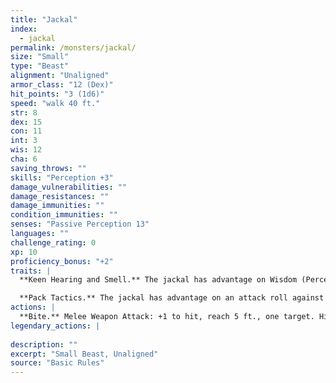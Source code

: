 ```yaml
---
title: "Jackal"
index:
  - jackal
permalink: /monsters/jackal/
size: "Small"
type: "Beast"
alignment: "Unaligned"
armor_class: "12 (Dex)"
hit_points: "3 (1d6)"
speed: "walk 40 ft."
str: 8
dex: 15
con: 11
int: 3
wis: 12
cha: 6
saving_throws: ""
skills: "Perception +3"
damage_vulnerabilities: ""
damage_resistances: ""
damage_immunities: ""
condition_immunities: ""
senses: "Passive Perception 13"
languages: ""
challenge_rating: 0
xp: 10
proficiency_bonus: "+2"
traits: |
  **Keen Hearing and Smell.** The jackal has advantage on Wisdom (Perception) checks that rely on hearing or smell.

  **Pack Tactics.** The jackal has advantage on an attack roll against a creature if at least one of the jackal's allies is within 5 ft. of the creature and the ally isn't incapacitated.
actions: |
  **Bite.** Melee Weapon Attack: +1 to hit, reach 5 ft., one target. Hit: 1 (1d4 - 1) piercing damage.  
legendary_actions: |
  
description: ""
excerpt: "Small Beast, Unaligned"
source: "Basic Rules"
---
```

